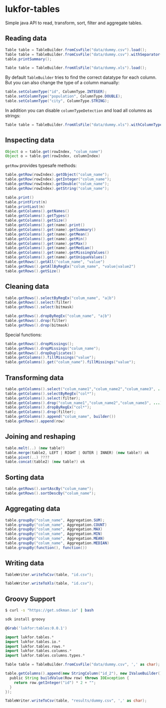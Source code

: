 # lukfor-tables


Simple java API to read, transform, sort, filter and aggregate tables.

## Reading data

```java
Table table = TableBuilder.fromCsvFile("data/dummy.csv").load();
Table table = TableBuilder.fromCsvFile("data/dummy.csv").withSeparator('\t').load();
table.printSummary();
```

```java
Table table = TableBuilder.fromXlsFile("data/dummy.xls").load();
```

By default `TableBuilder` tries to find the correct datatype for each column. But you can also change the type of a column manually:

```java
table.setColumnType("id", ColumnType.INTEGER);
table.setColumnType("population", ColumnType.DOUBLE);
table.setColumnType("city", ColumnType.STRING);
```

In addition you can disable `columnTypeDetection` and load all columns as strings:

```java
Table table = TableBuilder.fromXlsFile("data/dummy.xls").withColumnTypeDetection(false).load();
```

## Inspecting data

```java
Object o = table.get(rowIndex, "colum_name")
Object o = table.get(rowIndex, columnIndex)
```

`getRow` provides typesafe methods:
```java
table.getRow(rowIndex).getObject("colum_name");
table.getRow(rowIndex).getInteger("colum_name");
table.getRow(rowIndex).getDouble("colum_name");
table.getRow(rowIndex).getString("colum_name");
```

```java
table.print()
table.printFirst(n)
table.printLast(n)
table.getColumns().getNames()
table.getColumns().getTypes()
table.getColumns().getSize()
table.getColumns().get(name).print()
table.getColumns().get(name).getSummary()
table.getColumns().get(name).getMean()
table.getColumns().get(name).getMin()
table.getColumns().get(name).getMax()
table.getColumns().get(name).getMedian()
table.getColumns().get(name).getMissingValues()
table.getColumns().get(name).getUniqueValues()
table.getRows().getAll("colum_name", "value")
table.getRows().getAllByRegEx("colum_name", "value|value2")
table.getRows().getSize()
```

## Cleaning data


```java
table.getRows().selectByRegEx("colum_name", "a|b")
table.getRows().select(filter)
table.getRows().select(bitmask)
```

```java
table.getRows().dropByRegEx("colum_name", "a|b")
table.getRows().drop(filter)
table.getRows().drop(bitmask)
```

Special functions:

```java
table.getRows().dropMissings();
table.getRows().dropMissings("colum_name");
table.getRows().dropDuplicates()
table.getColumns().fillMissings("value");
table.getColumns().get("colum_name").fillMissings("value");
```



## Transforming data

```java
table.getColumns().select("colum_name1","colum_name2","colum_name3", ...)
table.getColumns().selectByRegEx("col*");
table.getColumns().select(filter);
table.getColumns().drop("colum_name1","colum_name2","colum_name3", ...)
table.getColumns().dropByRegEx("col*");
table.getColumns().drop(filter);
table.getColumns().append("colum_name", builder())
table.getRows().append(row)
```

## Joining and reshaping

```java
table.melt(..) (new table?)
table.merge(table2, LEFT | RIGHT | OUTER | INNER) (new table?) ok
table.pivot(..) ????
table.concat(table2) (new table?) ok
```

## Sorting data

```java
table.getRows().sortAscBy("colum_name");
table.getRows().sortDescBy("colum_name");
```

## Aggregating data

```java
table.groupBy("colum_name", Aggregation.SUM);
table.groupBy("colum_name", Aggregation.COUNT)
table.groupBy("colum_name", Aggregation.MAX)
table.groupBy("colum_name", Aggregation.MIN)
table.groupBy("colum_name", Aggregation.MEAN)
table.groupBy("colum_name", Aggregation.MEDIAN)
table.groupBy(function(), function())
```

## Writing data

```java
TableWriter.writeToCsv(table, "id.csv");
```

```java
TableWriter.writeToXls(table, "id.csv");
```


## Groovy Support

```sh
$ curl -s "https://get.sdkman.io" | bash
```

```sh
sdk install groovy
```

```groovy
@Grab('lukfor:tables:0.0.1')

import lukfor.tables.*
import lukfor.tables.io.*
import lukfor.tables.rows.*
import lukfor.tables.columns.*
import lukfor.tables.columns.types.*

Table table = TableBuilder.fromCsvFile("data/dummy.csv", ',' as char);

table.getColumns().append(new StringColumn("id_2"), new IValueBuilder() {
  public String buildValue(Row row) throws IOException {
    return row.getInteger("id") * 2 + "";
  }
});

TableWriter.writeToCsv(table, "results/dummy.csv", ',' as char);
```
